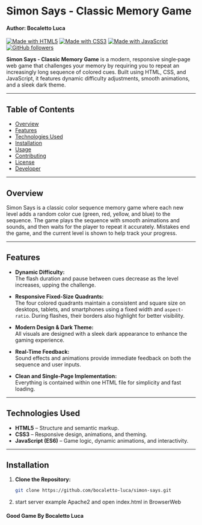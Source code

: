# Simon Says - Classic Memory Game
#### Author: Bocaletto Luca

[![Made with HTML5](https://img.shields.io/badge/Made%20with-HTML5-E34F26?logo=html5&logoColor=white)](https://www.w3.org/html/)
[![Made with CSS3](https://img.shields.io/badge/Made%20with-CSS3-1572B6?logo=css3&logoColor=white)](https://www.w3.org/Style/CSS/)
[![Made with JavaScript](https://img.shields.io/badge/Made%20with-JavaScript-F7DF1E?logo=javascript&logoColor=black)](https://developer.mozilla.org/docs/Web/JavaScript)
[![GitHub followers](https://img.shields.io/github/followers/bocaletto-luca?label=Follow&style=social)](https://github.com/bocaletto-luca)

**Simon Says - Classic Memory Game** is a modern, responsive single‑page web game that challenges your memory by requiring you to repeat an increasingly long sequence of colored cues. Built using HTML, CSS, and JavaScript, it features dynamic difficulty adjustments, smooth animations, and a sleek dark theme.

---

## Table of Contents
- [Overview](#overview)
- [Features](#features)
- [Technologies Used](#technologies-used)
- [Installation](#installation)
- [Usage](#usage)
- [Contributing](#contributing)
- [License](#license)
- [Developer](#developer)

---

## Overview
Simon Says is a classic color sequence memory game where each new level adds a random color cue (green, red, yellow, and blue) to the sequence. The game plays the sequence with smooth animations and sounds, and then waits for the player to repeat it accurately. Mistakes end the game, and the current level is shown to help track your progress.

---

## Features
- **Dynamic Difficulty:**  
  The flash duration and pause between cues decrease as the level increases, upping the challenge.
  
- **Responsive Fixed-Size Quadrants:**  
  The four colored quadrants maintain a consistent and square size on desktops, tablets, and smartphones using a fixed width and `aspect-ratio`. During flashes, their borders also highlight for better visibility.
  
- **Modern Design & Dark Theme:**  
  All visuals are designed with a sleek dark appearance to enhance the gaming experience.
  
- **Real-Time Feedback:**  
  Sound effects and animations provide immediate feedback on both the sequence and user inputs.

- **Clean and Single‑Page Implementation:**  
  Everything is contained within one HTML file for simplicity and fast loading.

---

## Technologies Used
- **HTML5** – Structure and semantic markup.
- **CSS3** – Responsive design, animations, and theming.
- **JavaScript (ES6)** – Game logic, dynamic animations, and interactivity.

---

## Installation
1. **Clone the Repository:**

   ```bash
   git clone https://github.com/bocaletto-luca/simon-says.git

2. start server example Apache2 and open index.html in BrowserWeb

#### Good Game By Bocaletto Luca
